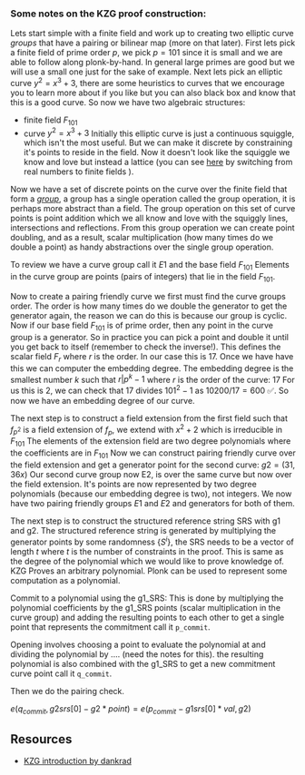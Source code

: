 ### Some notes on the KZG proof construction:
Lets start simple with a finite field and work up to creating two elliptic curve *groups* that have a pairing or bilinear map (more on that later). 
First lets pick a finite field of prime order $p$, we pick $p=101$ since it is small and we are able to follow along plonk-by-hand.
In general large primes are good but we will use a small one just for the sake of example.
Next lets pick an elliptic curve $y^2=x^3+3$, there are some heuristics to curves that we encourage you to learn more about if you like but you can also black box and know that this is a good curve.
So now we have two algebraic structures:
- finite field $F_{101}$
- curve $y^2=x^3+3$
Initially this elliptic curve is just a continuous squiggle, which isn't the most useful. But we can make it discrete by constraining it's points to reside in the field. 
Now it doesn't look like the squiggle we know and love but instead a lattice (you can see [here](https://andrea.corbellini.name/ecc/interactive/modk-add.html) by switching from real numbers to finite fields ).

Now we have a set of discrete points on the curve over the finite field that form a *[group](https://en.wikipedia.org/wiki/Group_(mathematics))*, a group has a single operation called the group operation, it is perhaps more abstract than a field. 
The group operation on this set of curve points is point addition which we all know and love with the squiggly lines, intersections and reflections. From this group operation we can create point doubling, and as a result, scalar multiplication (how many times do we double a point) as handy abstractions over the single group operation. 

To review we have a curve group call it $E1$ and the base field $F_{101}$
Elements in the curve group are points (pairs of integers) that lie in the field $F_{101}$.

Now to create a pairing friendly curve we first must find the curve groups order. 
The order is how many times do we double the generator to get the generator again, the reason we can do this is because our group is cyclic.
Now if our base field $F_{101}$ is of prime order, then any point in the curve group is a generator.
So in practice you can pick a point and double it until you get back to itself (remember to check the inverse!).
This defines the scalar field $F_r$ where $r$ is the order. 
In our case this is $17$. 
Once we have have this we can computer the embedding degree.
The embedding degree is the smallest number $k$ such that $r | p^k - 1$ where $r$ is the order of the curve: $17$
For us this is $2$, we can check that 17 divides $101^2 -1$ as $10200 / 17 = 600$ ✅. 
So now we have an embedding degree of our curve. 

The next step is to construct a field extension from the first field such that $f_{p^2}$ is a field extension of $f_p$, we extend with $x^2 + 2$ which is irreducible in $F_{101}$
The elements of the extension field are two degree polynomials where the coefficients are in $F_{101}$
Now we can construct pairing friendly curve over the field extension and get a generator point for the second curve: $g2 = (31, 36x)$
Our second curve group now E2, is over the same curve but now over the field extension. 
It's points are now represented by two degree polynomials (because our embedding degree is two), not integers.
We now have two pairing friendly groups $E1$ and $E2$ and generators for both of them. 

The next step is to construct the structured reference string SRS with g1 and g2. The structured reference string is generated by multiplying the generator points by some randomness $\{S^i\}$, the SRS needs to be a vector of length $t$ where $t$ is the number of constraints in the proof. 
This is same as the degree of the polynomial which we would like to prove knowledge of. 
KZG Proves an arbitrary polynomial. Plonk can be used to represent some computation as a polynomial. 

Commit to a polynomial using the g1_SRS: This is done by multiplying the polynomial coefficients by the g1_SRS points (scalar multiplication in the curve group) and adding the resulting points to each other to get a single point that represents the commitment call it `p_commit`.

Opening involves choosing a point to evaluate the polynomial at and dividing the polynomial by .... (need the notes for this). the resulting polynomial is also combined with the g1_SRS to get a new commitment curve point call it `q_commit`.

Then we do the pairing check. 

$e(q_{commit}, g2srs[0] - g2* point) = e(p_{commit} - g1srs[0] * val, g2)$

## Resources
- [KZG introduction by dankrad](https://dankradfeist.de/ethereum/2020/06/16/kate-polynomial-commitments.html)

